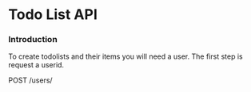 # Todo List API 

### Introduction
 
 To create todolists and their items you will need
 a user. The first step is request a userid.
 
 POST /users/   